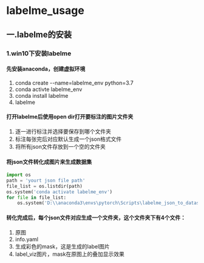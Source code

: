 # labelme_usage
## 一.labelme的安装
### 1.win10下安装labelme
#### 先安装anaconda，创建虚拟环境
1. conda create --name=labelme_env python=3.7
2. conda activte labelme_env
3. conda install labelme
4. labelme
#### 打开labelme后使用open dir打开要标注的图片文件夹
1. 逐一进行标注并选择要保存到哪个文件夹
2. 标注每张完后对应默认生成一个json格式文件
3. 将所有json文件存放到一个空的文件夹
#### 将json文件转化成图片来生成数据集
``` python
import os
path = 'yourt json file path'
file_list = os.listdir(path)
os.system('conda activate labelme_env')
for file in file_list:
    os.system('D:\\anaconda3\envs\pytorch\Scripts\labelme_json_to_dataset.exe {}'.format(os.path.join(path,file)))
```
#### 转化完成后，每个json文件对应生成一个文件夹，这个文件夹下有4个文件：
1. 原图
2. info.yaml
3. 生成彩色的mask，这是生成的label图片
4. label_viz图片，mask在原图上的叠加显示效果

